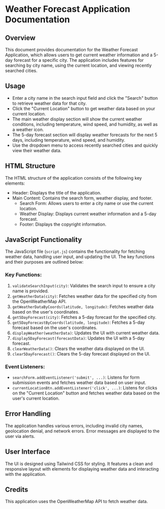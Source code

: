# Weather Forecast Application Documentation

## Overview
This document provides documentation for the Weather Forecast Application, which allows users to get current weather information and a 5-day forecast for a specific city. The application includes features for searching by city name, using the current location, and viewing recently searched cities.

## Usage

- Enter a city name in the search input field and click the "Search" button to retrieve weather data for that city.
- Click the "Current Location" button to get weather data based on your current location.
- The main weather display section will show the current weather conditions, including temperature, wind speed, and humidity, as well as a weather icon.
- The 5-day forecast section will display weather forecasts for the next 5 days, including temperature, wind speed, and humidity.
- Use the dropdown menu to access recently searched cities and quickly view their weather data.

## HTML Structure
The HTML structure of the application consists of the following key elements:
- Header: Displays the title of the application.
- Main Content: Contains the search form, weather display, and footer.
  - Search Form: Allows users to enter a city name or use the current location.
  - Weather Display: Displays current weather information and a 5-day forecast.
  - Footer: Displays the copyright information.

## JavaScript Functionality
The JavaScript file (`script.js`) contains the functionality for fetching weather data, handling user input, and updating the UI. The key functions and their purposes are outlined below:

### Key Functions:
1. `validateSearchInput(city)`: Validates the search input to ensure a city name is provided.
2. `getWeatherData(city)`: Fetches weather data for the specified city from the OpenWeatherMap API.
3. `getWeatherDataByCoords(latitude, longitude)`: Fetches weather data based on the user's coordinates.
4. `get5DayForecast(city)`: Fetches a 5-day forecast for the specified city.
5. `get5DayForecastByCoords(latitude, longitude)`: Fetches a 5-day forecast based on the user's coordinates.
6. `displayWeather(weatherData)`: Updates the UI with current weather data.
7. `display5DayForecast(forecastData)`: Updates the UI with a 5-day forecast.
8. `clearWeatherData()`: Clears the weather data displayed on the UI.
9. `clear5DayForecast()`: Clears the 5-day forecast displayed on the UI.

### Event Listeners:
- `searchForm.addEventListener('submit', ...)`: Listens for form submission events and fetches weather data based on user input.
- `currentLocationBtn.addEventListener('click', ...)`: Listens for clicks on the "Current Location" button and fetches weather data based on the user's current location.

## Error Handling
The application handles various errors, including invalid city names, geolocation denial, and network errors. Error messages are displayed to the user via alerts.

## User Interface
The UI is designed using Tailwind CSS for styling. It features a clean and responsive layout with elements for displaying weather data and interacting with the application.

## Credits
This application uses the OpenWeatherMap API to fetch weather data.

